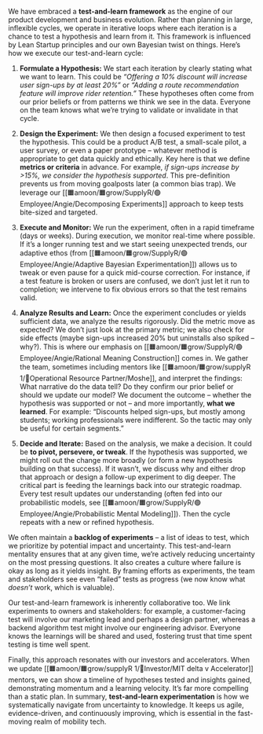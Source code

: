 We have embraced a **test-and-learn framework** as the engine of our product development and business evolution. Rather than planning in large, inflexible cycles, we operate in iterative loops where each iteration is a chance to test a hypothesis and learn from it. This framework is influenced by Lean Startup principles and our own Bayesian twist on things. Here’s how we execute our test-and-learn cycle:

1. **Formulate a Hypothesis:** We start each iteration by clearly stating what we want to learn. This could be _“Offering a 10% discount will increase user sign-ups by at least 20%”_ or _“Adding a route recommendation feature will improve rider retention.”_ These hypotheses often come from our prior beliefs or from patterns we think we see in the data. Everyone on the team knows what we’re trying to validate or invalidate in that cycle.
    
2. **Design the Experiment:** We then design a focused experiment to test the hypothesis. This could be a product A/B test, a small-scale pilot, a user survey, or even a paper prototype – whatever method is appropriate to get data quickly and ethically. Key here is that we define **metrics or criteria** in advance. For example, _if sign-ups increase by >15%, we consider the hypothesis supported_. This pre-definition prevents us from moving goalposts later (a common bias trap). We leverage our [[🟧amoon/🟧grow/SupplyR/🟢Employee/Angie/Decomposing Experiments]] approach to keep tests bite-sized and targeted.
    
3. **Execute and Monitor:** We run the experiment, often in a rapid timeframe (days or weeks). During execution, we monitor real-time where possible. If it’s a longer running test and we start seeing unexpected trends, our adaptive ethos (from [[🟧amoon/🟧grow/SupplyR/🟢Employee/Angie/Adaptive Bayesian Experimentation]]) allows us to tweak or even pause for a quick mid-course correction. For instance, if a test feature is broken or users are confused, we don’t just let it run to completion; we intervene to fix obvious errors so that the test remains valid.
    
4. **Analyze Results and Learn:** Once the experiment concludes or yields sufficient data, we analyze the results rigorously. Did the metric move as expected? We don’t just look at the primary metric; we also check for side effects (maybe sign-ups increased 20% but uninstalls also spiked – why?). This is where our emphasis on [[🟧amoon/🟧grow/SupplyR/🟢Employee/Angie/Rational Meaning Construction]] comes in. We gather the team, sometimes including mentors like [[🟧amoon/🟧grow/supplyR 1/🔴Operational Resource Partner/Moshe]], and interpret the findings: What narrative do the data tell? Do they confirm our prior belief or should we update our model? We document the outcome – whether the hypothesis was supported or not – and more importantly, **what we learned**. For example: “Discounts helped sign-ups, but mostly among students; working professionals were indifferent. So the tactic may only be useful for certain segments.”
    
5. **Decide and Iterate:** Based on the analysis, we make a decision. It could be **to pivot, persevere, or tweak**. If the hypothesis was supported, we might roll out the change more broadly (or form a new hypothesis building on that success). If it wasn’t, we discuss why and either drop that approach or design a follow-up experiment to dig deeper. The critical part is feeding the learnings back into our strategic roadmap. Every test result updates our understanding (often fed into our probabilistic models, see [[🟧amoon/🟧grow/SupplyR/🟢Employee/Angie/Probabilistic Mental Modeling]]). Then the cycle repeats with a new or refined hypothesis.
    
We often maintain a **backlog of experiments** – a list of ideas to test, which we prioritize by potential impact and uncertainty. This test-and-learn mentality ensures that at any given time, we’re actively reducing uncertainty on the most pressing questions. It also creates a culture where failure is okay as long as it yields insight. By framing efforts as experiments, the team and stakeholders see even “failed” tests as progress (we now know what _doesn’t_ work, which is valuable).

Our test-and-learn framework is inherently collaborative too. We link experiments to owners and stakeholders: for example, a customer-facing test will involve our marketing lead and perhaps a design partner, whereas a backend algorithm test might involve our engineering advisor. Everyone knows the learnings will be shared and used, fostering trust that time spent testing is time well spent.

Finally, this approach resonates with our investors and accelerators. When we update [[🟧amoon/🟧grow/supplyR 1/🔵Investor/MIT delta v Accelerator]] mentors, we can show a timeline of hypotheses tested and insights gained, demonstrating momentum and a learning velocity. It’s far more compelling than a static plan. In summary, **test-and-learn experimentation** is how we systematically navigate from uncertainty to knowledge. It keeps us agile, evidence-driven, and continuously improving, which is essential in the fast-moving realm of mobility tech.